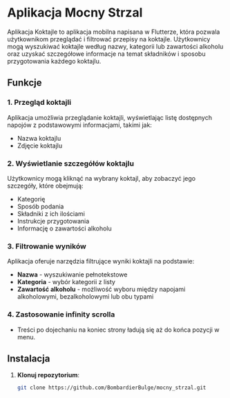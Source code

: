 # Aplikacja Mocny Strzal

Aplikacja Koktajle to aplikacja mobilna napisana w Flutterze, która pozwala użytkownikom przeglądać i filtrować przepisy na koktajle. Użytkownicy mogą wyszukiwać koktajle według nazwy, kategorii lub zawartości alkoholu oraz uzyskać szczegółowe informacje na temat składników i sposobu przygotowania każdego koktajlu.

## Funkcje

### 1. Przegląd koktajli
Aplikacja umożliwia przeglądanie koktajli, wyświetlając listę dostępnych napojów z podstawowymi informacjami, takimi jak:
- Nazwa koktajlu
- Zdjęcie koktajlu

### 2. Wyświetlanie szczegółów koktajlu
Użytkownicy mogą kliknąć na wybrany koktajl, aby zobaczyć jego szczegóły, które obejmują:
- Kategorię
- Sposób podania
- Składniki z ich ilościami
- Instrukcje przygotowania
- Informację o zawartości alkoholu

### 3. Filtrowanie wyników
Aplikacja oferuje narzędzia filtrujące wyniki koktajli na podstawie:
- **Nazwa** - wyszukiwanie pełnotekstowe
- **Kategoria** - wybór kategorii z listy
- **Zawartość alkoholu** - możliwość wyboru między napojami alkoholowymi, bezalkoholowymi lub obu typami

### 4. Zastosowanie infinity scrolla
- Treści po dojechaniu na koniec strony ładują się aż do końca pozycji w menu.

## Instalacja

1. **Klonuj repozytorium**:
   ```bash
   git clone https://github.com/BombardierBulge/mocny_strzal.git